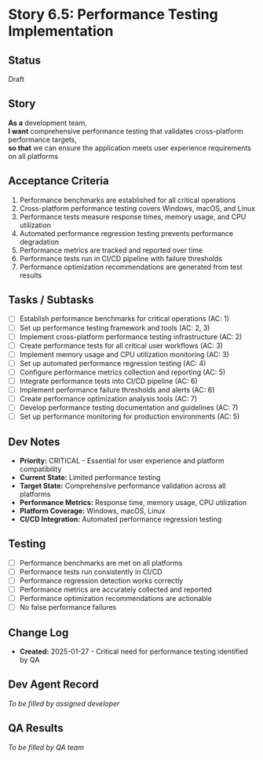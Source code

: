 # Story 6.5: Performance Testing Implementation

## Status
Draft

## Story
**As a** development team,  
**I want** comprehensive performance testing that validates cross-platform performance targets,  
**so that** we can ensure the application meets user experience requirements on all platforms

## Acceptance Criteria
1. Performance benchmarks are established for all critical operations
2. Cross-platform performance testing covers Windows, macOS, and Linux
3. Performance tests measure response times, memory usage, and CPU utilization
4. Automated performance regression testing prevents performance degradation
5. Performance metrics are tracked and reported over time
6. Performance tests run in CI/CD pipeline with failure thresholds
7. Performance optimization recommendations are generated from test results

## Tasks / Subtasks
- [ ] Establish performance benchmarks for critical operations (AC: 1)
- [ ] Set up performance testing framework and tools (AC: 2, 3)
- [ ] Implement cross-platform performance testing infrastructure (AC: 2)
- [ ] Create performance tests for all critical user workflows (AC: 3)
- [ ] Implement memory usage and CPU utilization monitoring (AC: 3)
- [ ] Set up automated performance regression testing (AC: 4)
- [ ] Configure performance metrics collection and reporting (AC: 5)
- [ ] Integrate performance tests into CI/CD pipeline (AC: 6)
- [ ] Implement performance failure thresholds and alerts (AC: 6)
- [ ] Create performance optimization analysis tools (AC: 7)
- [ ] Develop performance testing documentation and guidelines (AC: 7)
- [ ] Set up performance monitoring for production environments (AC: 5)

## Dev Notes
- **Priority:** CRITICAL - Essential for user experience and platform compatibility
- **Current State:** Limited performance testing
- **Target State:** Comprehensive performance validation across all platforms
- **Performance Metrics:** Response time, memory usage, CPU utilization
- **Platform Coverage:** Windows, macOS, Linux
- **CI/CD Integration:** Automated performance regression testing

## Testing
- [ ] Performance benchmarks are met on all platforms
- [ ] Performance tests run consistently in CI/CD
- [ ] Performance regression detection works correctly
- [ ] Performance metrics are accurately collected and reported
- [ ] Performance optimization recommendations are actionable
- [ ] No false performance failures

## Change Log
- **Created:** 2025-01-27 - Critical need for performance testing identified by QA

## Dev Agent Record
*To be filled by assigned developer*

## QA Results
*To be filled by QA team*
